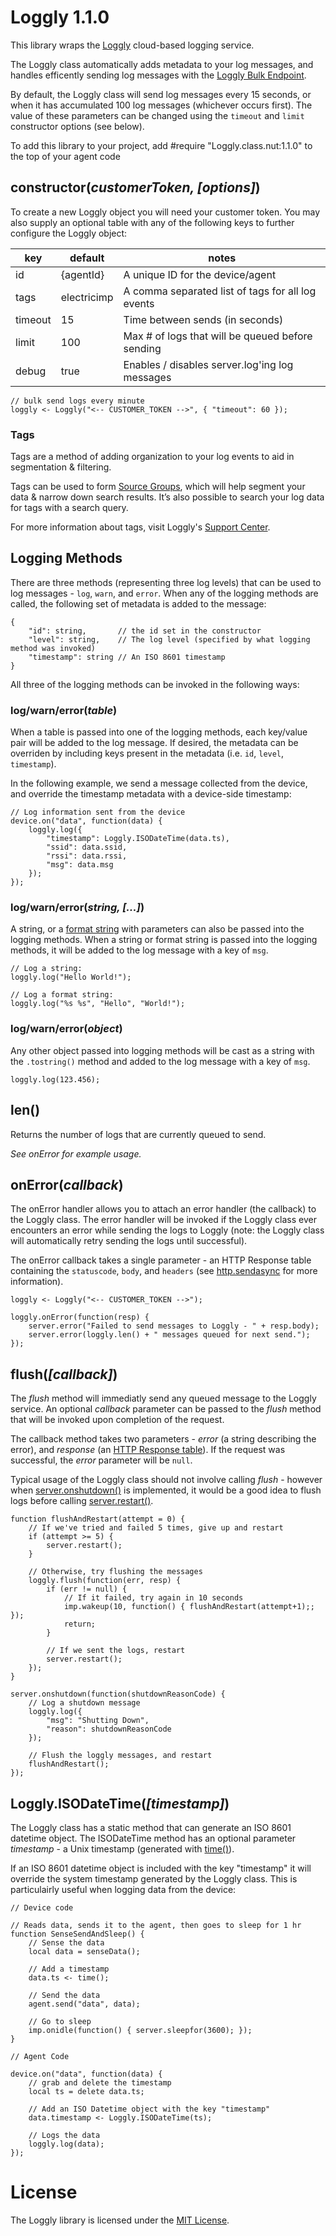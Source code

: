 # Loggly 1.1.0

This library wraps the [Loggly](http://www.loggly.com) cloud-based logging service.

The Loggly class automatically adds metadata to your log messages, and handles efficently sending log messages with the [Loggly Bulk Endpoint](https://www.loggly.com/docs/http-bulk-endpoint/).

By default, the Loggly class will send log messages every 15 seconds, or when it has accumulated 100 log messages (whichever occurs first). The value of these parameters can be changed using the `timeout` and `limit` constructor options (see below).

To add this library to your project, add #require "Loggly.class.nut:1.1.0" to the top of your agent code

## constructor(*customerToken, [options]*)
To create a new Loggly object you will need your customer token. You may also supply an optional table with any of the following keys to further configure the Loggly object:

| key     | default     | notes                                             |
| ------- | ----------- | ------------------------------------------------- |
| id      | {agentId}   | A unique ID for the device/agent                  |
| tags    | electricimp | A comma separated list of tags for all log events |
| timeout | 15          | Time between sends (in seconds)                   |
| limit   | 100         | Max # of logs that will be queued before sending  |
| debug   | true        | Enables / disables server.log'ing log messages    |

```squirrel
// bulk send logs every minute
loggly <- Loggly("<-- CUSTOMER_TOKEN -->", { "timeout": 60 });
```

### Tags

Tags are a method of adding organization to your log events to aid in segmentation & filtering.

Tags can be used to form [Source Groups](https://www.loggly.com/docs/source-groups/), which will help segment your data & narrow down search results. It’s also possible to search your log data for tags with a search query.

For more information about tags, visit Loggly's [Support Center](https://www.loggly.com/docs/tags/).

## Logging Methods

There are three methods (representing three log levels) that can be used to log messages - `log`, `warn`, and `error`. When any of the logging methods are called, the following set of metadata is added to the message:

```squirrel
{
    "id": string,       // the id set in the constructor
    "level": string,    // The log level (specified by what logging method was invoked)
    "timestamp": string // An ISO 8601 timestamp
}
```

All three of the logging methods can be invoked in the following ways:

### log/warn/error(*table*)

When a table is passed into one of the logging methods, each key/value pair will be added to the log message. If desired, the metadata can be overriden by including keys present in the metadata (i.e. `id`, `level`, `timestamp`).

In the following example, we send a message collected from the device, and override the timestamp metadata with a device-side timestamp:

```squirrel
// Log information sent from the device
device.on("data", function(data) {
    loggly.log({
        "timestamp": Loggly.ISODateTime(data.ts),
        "ssid": data.ssid,
        "rssi": data.rssi,
        "msg": data.msg
    });
});
```

### log/warn/error(*string, [...]*)

A string, or a [format string](https://electricimp.com/docs/squirrel/string/format/) with parameters can also be passed into the logging methods. When a string or format string is passed into the logging methods, it will be added to the log message with a key of `msg`.

```squirrel
// Log a string:
loggly.log("Hello World!");

// Log a format string:
loggly.log("%s %s", "Hello", "World!");
```

### log/warn/error(*object*)

Any other object passed into logging methods will be cast as a string with the `.tostring()` method and added to the log message with a key of `msg`.

```squirrel
loggly.log(123.456);
```

## len()

Returns the number of logs that are currently queued to send.

*See onError for example usage.*

## onError(*callback*)

The onError handler allows you to attach an error handler (the callback) to the Loggly class. The error handler will be invoked if the Loggly class ever encounters an error while sending the logs to Loggly (note: the Loggly class will automatically retry sending the logs until successful).

The onError callback takes a single parameter - an HTTP Response table containing the `statuscode`, `body`, and `headers` (see [http.sendasync](https://electricimp.com/docs/api/httprequest/sendasync/) for more information).

```squirrel
loggly <- Loggly("<-- CUSTOMER_TOKEN -->");

loggly.onError(function(resp) {
    server.error("Failed to send messages to Loggly - " + resp.body);
    server.error(loggly.len() + " messages queued for next send.");
});
```

## flush(*[callback]*)

The *flush* method will immediatly send any queued message to the Loggly service. An optional *callback* parameter can be passed to the *flush* method that will be invoked upon completion of the request.

The callback method takes two parameters - *error* (a string describing the error), and *response* (an [HTTP Response table](https://electricimp.com/docs/api/httprequest/sendasync/)). If the request was successful, the *error* parameter will be `null`.

Typical usage of the Loggly class should not involve calling *flush* - however when [server.onshutdown()](https://electricimp.com/docs/api/server/onshutdown/) is implemented, it would be a good idea to flush logs before calling [server.restart()](https://electricimp.com/docs/api/server/restart/).

```squirrel
function flushAndRestart(attempt = 0) {
    // If we've tried and failed 5 times, give up and restart
    if (attempt >= 5) {
        server.restart();
    }

    // Otherwise, try flushing the messages
    loggly.flush(function(err, resp) {
        if (err != null) {
            // If it failed, try again in 10 seconds
            imp.wakeup(10, function() { flushAndRestart(attempt+1);; });
            return;
        }

        // If we sent the logs, restart
        server.restart();
    });
}

server.onshutdown(function(shutdownReasonCode) {
    // Log a shutdown message
    loggly.log({
        "msg": "Shutting Down",
        "reason": shutdownReasonCode
    });

    // Flush the loggly messages, and restart
    flushAndRestart();
});
```

## Loggly.ISODateTime(*[timestamp]*)

The Loggly class has a static method that can generate an ISO 8601 datetime object. The ISODateTime method has an optional parameter *timestamp* - a Unix timestamp (generated with [time()](https://electricimp.com/docs/squirrel/system/time/)).

If an ISO 8601 datetime object is included with the key "timestamp" it will override the system timestamp generated by the Loggly class. This is particulairly useful when logging data from the device:

```squirrel
// Device code

// Reads data, sends it to the agent, then goes to sleep for 1 hr
function SenseSendAndSleep() {
    // Sense the data
    local data = senseData();

    // Add a timestamp
    data.ts <- time();

    // Send the data
    agent.send("data", data);

    // Go to sleep
    imp.onidle(function() { server.sleepfor(3600); });
}
```

```squirrel
// Agent Code

device.on("data", function(data) {
    // grab and delete the timestamp
    local ts = delete data.ts;

    // Add an ISO Datetime object with the key "timestamp"
    data.timestamp <- Loggly.ISODateTime(ts);

    // Logs the data
    loggly.log(data);
});
```

# License

The Loggly library is licensed under the [MIT License](./LICENSE).
